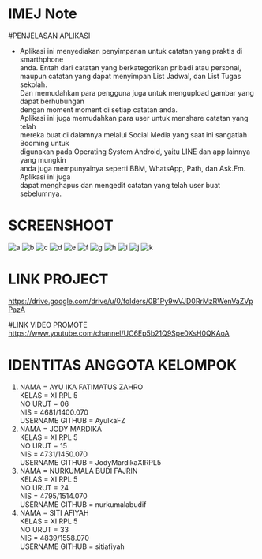 # IMEJ Note

#PENJELASAN APLIKASI
* Aplikasi ini menyediakan penyimpanan untuk catatan yang praktis di smarthphone
<br> anda. Entah dari catatan yang berkategorikan pribadi atau personal, 
<br> maupun catatan yang dapat menyimpan List Jadwal, dan List Tugas sekolah.
<br> Dan memudahkan para pengguna juga untuk mengupload gambar yang dapat berhubungan 
<br> dengan moment moment di setiap catatan anda. 
<br> Aplikasi ini juga memudahkan para user untuk menshare catatan yang telah 
<br> mereka buat di dalamnya melalui Social Media yang saat ini sangatlah Booming untuk 
<br> digunakan pada Operating System Android, yaitu LINE dan app lainnya yang mungkin 
<br> anda juga mempunyainya seperti BBM, WhatsApp, Path, dan Ask.Fm. Aplikasi ini juga
<br>  dapat menghapus dan mengedit catatan yang telah user buat sebelumnya.

# SCREENSHOOT
![a](https://github.com/sitiafiyah/TA/blob/master/a.png)
![b](https://github.com/sitiafiyah/TA/blob/master/b.png)
![c](https://github.com/sitiafiyah/TA/blob/master/c.png)
![d](https://github.com/sitiafiyah/TA/blob/master/d.png)
![e](https://github.com/sitiafiyah/TA/blob/master/e.png)
![f](https://github.com/sitiafiyah/TA/blob/master/f.png)
![g](https://github.com/sitiafiyah/TA/blob/master/g.png)
![h](https://github.com/sitiafiyah/TA/blob/master/h.png)
![i](https://github.com/sitiafiyah/TA/blob/master/i.png)
![j](https://github.com/sitiafiyah/TA/blob/master/j.png)
![k](https://github.com/sitiafiyah/TA/blob/master/k.png)

# LINK PROJECT
https://drive.google.com/drive/u/0/folders/0B1Py9wVJD0RrMzRWenVaZVpPazA

#LINK VIDEO PROMOTE
https://www.youtube.com/channel/UC6Ep5b21Q9Spe0XsH0QKAoA

# IDENTITAS ANGGOTA KELOMPOK
1. NAMA = AYU IKA FATIMATUS ZAHRO 
   <br> KELAS = XI RPL 5
   <br> NO URUT = 06
   <br> NIS = 4681/1400.070
   <br> USERNAME GITHUB = AyuIkaFZ 
2. NAMA = JODY MARDIKA
   <br> KELAS = XI RPL 5
   <br> NO URUT = 15
   <br> NIS = 4731/1450.070
   <br> USERNAME GITHUB = JodyMardikaXIRPL5
3. NAMA = NURKUMALA BUDI FAJRIN
   <br> KELAS = XI RPL 5
   <br> NO URUT = 24
   <br> NIS = 4795/1514.070
   <br> USERNAME GITHUB = nurkumalabudif
4. NAMA = SITI AFIYAH
   <br> KELAS = XI RPL 5
   <br> NO URUT = 33
   <br> NIS = 4839/1558.070
   <br> USERNAME GITHUB = sitiafiyah
